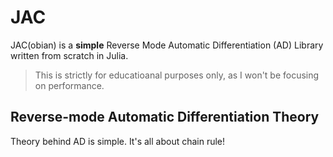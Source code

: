 # JAC

JAC(obian) is a **simple** Reverse Mode Automatic Differentiation (AD) Library written from scratch in Julia. 

> This is strictly for educatioanal purposes only, as I won't be focusing on performance. 

## Reverse-mode Automatic Differentiation Theory
Theory behind AD is simple. It's all about chain rule!
